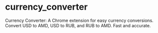 # currency_converter
Currency Converter: A Chrome extension for easy currency conversions. Convert USD to AMD, USD to RUB, and RUB to AMD. Fast and accurate.
